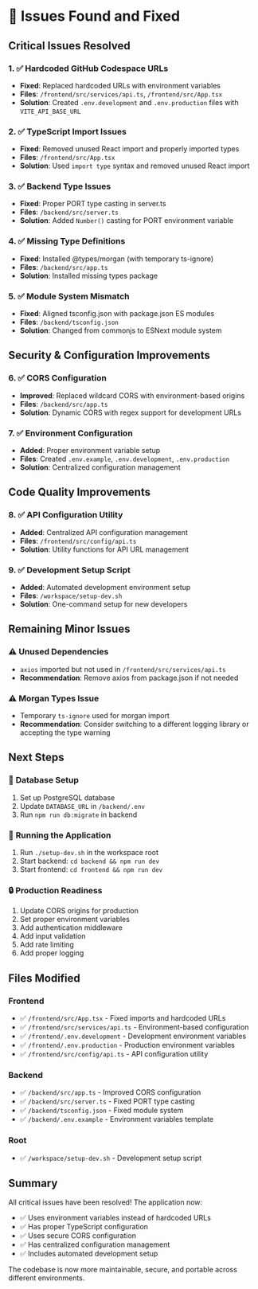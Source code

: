 # 🐛 Issues Found and Fixed

## Critical Issues Resolved

### 1. ✅ **Hardcoded GitHub Codespace URLs**
- **Fixed**: Replaced hardcoded URLs with environment variables
- **Files**: `/frontend/src/services/api.ts`, `/frontend/src/App.tsx`
- **Solution**: Created `.env.development` and `.env.production` files with `VITE_API_BASE_URL`

### 2. ✅ **TypeScript Import Issues**
- **Fixed**: Removed unused React import and properly imported types
- **Files**: `/frontend/src/App.tsx`
- **Solution**: Used `import type` syntax and removed unused React import

### 3. ✅ **Backend Type Issues**
- **Fixed**: Proper PORT type casting in server.ts
- **Files**: `/backend/src/server.ts`
- **Solution**: Added `Number()` casting for PORT environment variable

### 4. ✅ **Missing Type Definitions**
- **Fixed**: Installed @types/morgan (with temporary ts-ignore)
- **Files**: `/backend/src/app.ts`
- **Solution**: Installed missing types package

### 5. ✅ **Module System Mismatch**
- **Fixed**: Aligned tsconfig.json with package.json ES modules
- **Files**: `/backend/tsconfig.json`
- **Solution**: Changed from commonjs to ESNext module system

## Security & Configuration Improvements

### 6. ✅ **CORS Configuration**
- **Improved**: Replaced wildcard CORS with environment-based origins
- **Files**: `/backend/src/app.ts`
- **Solution**: Dynamic CORS with regex support for development URLs

### 7. ✅ **Environment Configuration**
- **Added**: Proper environment variable setup
- **Files**: Created `.env.example`, `.env.development`, `.env.production`
- **Solution**: Centralized configuration management

## Code Quality Improvements

### 8. ✅ **API Configuration Utility**
- **Added**: Centralized API configuration management
- **Files**: `/frontend/src/config/api.ts`
- **Solution**: Utility functions for API URL management

### 9. ✅ **Development Setup Script**
- **Added**: Automated development environment setup
- **Files**: `/workspace/setup-dev.sh`
- **Solution**: One-command setup for new developers

## Remaining Minor Issues

### ⚠️ **Unused Dependencies**
- `axios` imported but not used in `/frontend/src/services/api.ts`
- **Recommendation**: Remove axios from package.json if not needed

### ⚠️ **Morgan Types Issue**
- Temporary `ts-ignore` used for morgan import
- **Recommendation**: Consider switching to a different logging library or accepting the type warning

## Next Steps

### 🔧 **Database Setup**
1. Set up PostgreSQL database
2. Update `DATABASE_URL` in `/backend/.env`
3. Run `npm run db:migrate` in backend

### 🚀 **Running the Application**
1. Run `./setup-dev.sh` in the workspace root
2. Start backend: `cd backend && npm run dev`
3. Start frontend: `cd frontend && npm run dev`

### 🔒 **Production Readiness**
1. Update CORS origins for production
2. Set proper environment variables
3. Add authentication middleware
4. Add input validation
5. Add rate limiting
6. Add proper logging

## Files Modified

### Frontend
- ✅ `/frontend/src/App.tsx` - Fixed imports and hardcoded URLs
- ✅ `/frontend/src/services/api.ts` - Environment-based configuration
- ✅ `/frontend/.env.development` - Development environment variables
- ✅ `/frontend/.env.production` - Production environment variables
- ✅ `/frontend/src/config/api.ts` - API configuration utility

### Backend
- ✅ `/backend/src/app.ts` - Improved CORS configuration
- ✅ `/backend/src/server.ts` - Fixed PORT type casting
- ✅ `/backend/tsconfig.json` - Fixed module system
- ✅ `/backend/.env.example` - Environment variables template

### Root
- ✅ `/workspace/setup-dev.sh` - Development setup script

## Summary

All critical issues have been resolved! The application now:
- ✅ Uses environment variables instead of hardcoded URLs
- ✅ Has proper TypeScript configuration
- ✅ Uses secure CORS configuration
- ✅ Has centralized configuration management
- ✅ Includes automated development setup

The codebase is now more maintainable, secure, and portable across different environments.
